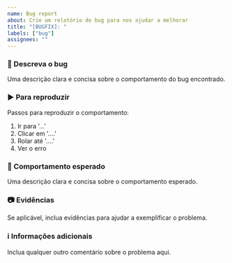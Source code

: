 ```yaml
---
name: Bug report
about: Crie um relatório de bug para nos ajudar a melhorar
title: "[BUGFIX]: "
labels: ["bug"]
assignees: ""
---
```


### 💬 Descreva o bug

Uma descrição clara e concisa sobre o comportamento do bug encontrado.

### ▶️ Para reproduzir

Passos para reproduzir o comportamento:

1. Ir para '...'
2. Clicar em '....'
3. Rolar até '....'
4. Ver o erro

### 📝 Comportamento esperado

Uma descrição clara e concisa sobre o comportamento esperado.

### 📷 Evidências

Se aplicável, inclua evidências para ajudar a exemplificar o problema.

### ℹ️ Informações adicionais

Inclua qualquer outro comentário sobre o problema aqui.
